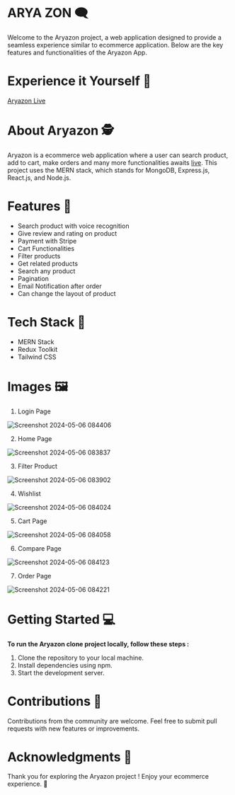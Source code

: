 # ARYA ZON 🗨️

Welcome to the Aryazon project, a web application designed to provide a seamless experience similar to ecommerce application. Below are the key features and functionalities of the Aryazon App.

# Experience it Yourself 🔗

[Aryazon Live](https://heroic-twilight-9e84af.netlify.app/)

# About Aryazon 🕵️

Aryazon is a ecommerce web application where a user can search product, add to cart, make orders and many more functionalities awaits [live](https://heroic-twilight-9e84af.netlify.app/). This project uses the MERN stack, which stands for MongoDB, Express.js, React.js, and Node.js.

# Features 🤖

- Search product with voice recognition
- Give review and rating on product
- Payment with Stripe
- Cart Functionalities
- Filter products
- Get related products
- Search any product
- Pagination
- Email Notification after order
- Can change the layout of product

# Tech Stack 🎨

- MERN Stack
- Redux Toolkit
- Tailwind CSS

# Images 🖼️

1. Login Page

![Screenshot 2024-05-06 084406](https://github.com/Arya-Kishan/MERN-ECOMMERCE-FRONTEND/assets/133795523/3ed6b68d-c33e-4dfc-bdf8-9b0000ee3a27)

2. Home Page

![Screenshot 2024-05-06 083837](https://github.com/Arya-Kishan/MERN-ECOMMERCE-FRONTEND/assets/133795523/220feeac-978d-474d-979d-0fad98095d4d)

3. Filter Product

![Screenshot 2024-05-06 083902](https://github.com/Arya-Kishan/MERN-ECOMMERCE-FRONTEND/assets/133795523/3804b3ac-6a6f-4093-bf98-c34e98070926)

4. Wishlist

![Screenshot 2024-05-06 084024](https://github.com/Arya-Kishan/MERN-ECOMMERCE-FRONTEND/assets/133795523/6622147e-f21b-494a-b27f-fe2e7f5d1d44)

5. Cart Page

![Screenshot 2024-05-06 084058](https://github.com/Arya-Kishan/MERN-ECOMMERCE-FRONTEND/assets/133795523/1153875a-6232-4478-8558-5a85e00de1ed)

6. Compare Page

![Screenshot 2024-05-06 084123](https://github.com/Arya-Kishan/MERN-ECOMMERCE-FRONTEND/assets/133795523/509cf3c5-720e-4b86-a330-a2f613392202)

7. Order Page

![Screenshot 2024-05-06 084221](https://github.com/Arya-Kishan/MERN-ECOMMERCE-FRONTEND/assets/133795523/1243d37f-834b-4e61-84c1-8e09b1f1d10b)



# Getting Started 💻

**To run the Aryazon clone project locally, follow these steps :**

1. Clone the repository to your local machine.
2. Install dependencies using npm.
3. Start the development server.

# Contributions 🤝

Contributions from the community are welcome. Feel free to submit pull requests with new features or improvements.

# Acknowledgments 🙏

Thank you for exploring the Aryazon project ! Enjoy your ecommerce experience. 💬